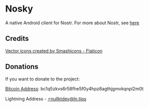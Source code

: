 # Nosky
A native Android client for Nostr. 
For more about Nostr, see [here](https://github.com/nostr-protocol/nostr)

## Credits
<a href="https://www.flaticon.com/free-icons/vector" title="vector icons">Vector icons created by Smashicons - Flaticon</a>

## Donations
If you want to donate to the project:

[Bitcoin Address](bitcoin://bc1q5zkvs6r58fhe5f0y4hpz8agthjgmvkqnpl2m0t): bc1q5zkvs6r58fhe5f0y4hpz8agthjgmvkqnpl2m0t

Lightning Address - <a href="lightning:nullktdev@ln.tips">⚡nullktdev@ln.tips</a>



